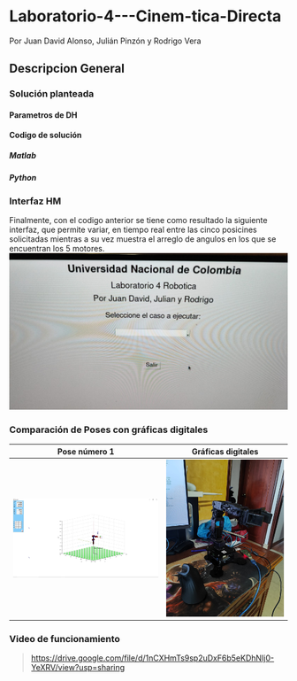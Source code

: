# Laboratorio-4---Cinem-tica-Directa

Por Juan David Alonso, Julián Pinzón y Rodrigo Vera

## Descripcion General

### Solución planteada

#### Parametros de DH

#### Codigo de solución

##### Matlab

##### Python

### Interfaz HM
Finalmente, con el codigo anterior se tiene como resultado la siguiente interfaz, que permite variar, en tiempo real entre las cinco posicines solicitadas mientras a su vez muestra el arreglo de angulos en los que se encuentran los 5 motores.
![Screenshot of a comment on a GitHub issue showing an image, added in the Markdown, of an Octocat smiling and raising a tentacle.](https://github.com/JuanAAlonso/Laboratorio-4---Cinem-tica-Directa/blob/main/Imagenes/Interfaz.jpeg)

### Comparación de Poses con gráficas digitales

| Pose número 1 | Gráficas digitales |
|---|---|
| ![Pose número 1](https://github.com/JuanAAlonso/Laboratorio-4---Cinem-tica-Directa/blob/main/Imagenes/Pose1.JPG) | ![Gráficas digitales](https://github.com/JuanAAlonso/Laboratorio-4---Cinem-tica-Directa/blob/main/Imagenes/RealPose1.jpg) |

### Video de funcionamiento

>https://drive.google.com/file/d/1nCXHmTs9sp2uDxF6b5eKDhNIj0-YeXRV/view?usp=sharing

